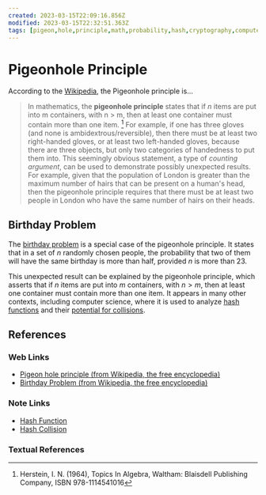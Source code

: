```yaml
---
created: 2023-03-15T22:09:16.856Z
modified: 2023-03-15T22:32:51.363Z
tags: [pigeon,hole,principle,math,probability,hash,cryptography,computer]
---
```

# Pigeonhole Principle

According to the [Wikipedia][pigeonhole-wiki],
the Pigeonhole principle is...

>In mathematics, the **pigeonhole principle** states that if
>*n* items are put into m containers, with n > m,
>then at least one container must contain more than one item. [^1]
>For example, if one has three gloves (and none is ambidextrous/reversible),
>then there must be at least two right-handed gloves,
>or at least two left-handed gloves, because there are three objects,
>but only two categories of handedness to put them into.
>This seemingly obvious statement, a type of *counting argument*,
>can be used to demonstrate possibly unexpected results.
>For example,
>given that the population of London is greater than
>the maximum number of hairs that can be present on a human's head,
>then the pigeonhole principle requires that
>there must be at least two people in London who
>have the same number of hairs on their heads.

## Birthday Problem

The [birthday problem][bday-prob-wiki] is a special case of
the pigeonhole principle.
It states that in a set of *n* randomly chosen people,
the probability that two of them will have the same birthday
is more than half, provided *n* is more than 23.

This unexpected result can be explained by the pigeonhole principle,
which asserts that if *n* items are put into *m* containers,
with $n > m$,
then at least one container must contain more than one item.
It appears in many other contexts,
including computer science,
where it is used to analyze [hash functions][hash-func-zk] and
their [potential for collisions][hash-collision-zk].

## References

### Web Links

* [Pigeon hole principle (from Wikipedia, the free encyclopedia)][pigeonhole-wiki]
* [Birthday Problem (from Wikipedia, the free encyclopedia)][bday-prob-wiki]

<!-- Hidden References -->
[pigeonhole-wiki]: https://en.wikipedia.org/wiki/Pigeonhole_principle "Pigeon hole principle (from Wikipedia, the free encyclopedia)"
[bday-prob-wiki]: https://en.wikipedia.org/wiki/Birthday_problem "Birthday Problem (from Wikipedia, the free encyclopedia)"

### Note Links

* [Hash Function][hash-func-zk]
* [Hash Collision][hash-collision-zk]

<!-- Hidden References -->
[hash-func-zk]: ./hash-function.md "Hash Function"
[hash-collision-zk]: ./hash-collision.md "Hash Collision"

### Textual References

[^1]: Herstein, I. N. (1964), Topics In Algebra, Waltham: Blaisdell Publishing Company, ISBN 978-1114541016
